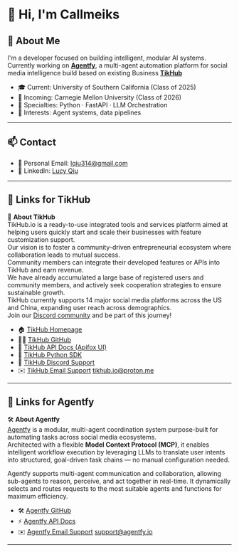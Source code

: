# 👋 Hi, I'm Callmeiks

## 🧠 About Me
I'm a developer focused on building intelligent, modular AI systems.  
Currently working on **[Agentfy](https://github.com/Agentfy-io/Agentfy)**, a multi-agent automation platform for social media intelligence build based on existing Business **[TikHub](https://www.tikhub.io)**

- 🎓 Current: University of Southern California (Class of 2025)
- 🎯 Incoming: Carnegie Mellon University (Class of 2026)
- 💼 Specialties: Python · FastAPI · LLM Orchestration  
- 🧩 Interests: Agent systems, data pipelines

---

## 📫 Contact  
- 📧 Personal Email: [lqiu314@gmail.com](mailto:lqiu314@gmail.com)
- 💼 LinkedIn: [Lucy Qiu](https://www.linkedin.com/in/lucy-qiu-8b3b972b6/)

---

## 🔗 Links for TikHub

🎉 **About TikHub**  
TikHub.io is a ready-to-use integrated tools and services platform aimed at helping users quickly start and scale their businesses with feature customization support.  
Our vision is to foster a community-driven entrepreneurial ecosystem where collaboration leads to mutual success.  
Community members can integrate their developed features or APIs into TikHub and earn revenue.  
We have already accumulated a large base of registered users and community members, and actively seek cooperation strategies to ensure sustainable growth.  
TikHub currently supports 14 major social media platforms across the US and China, expanding user reach across demographics.  
Join our [Discord community](https://discord.gg/aMEAS8Xsvz) and be part of this journey!

- 🏠 [TikHub Homepage](https://www.tikhub.io)
- 👨‍💻 [TikHub GitHub](https://github.com/TikHub)
- 🦊 [TikHub API Docs (Apifox UI)](https://docs.tikhub.io)
- 🍱 [TikHub Python SDK](https://github.com/TikHub/TikHub-API-Python-SDK)
- 📧 [TikHub Discord Support](https://discord.gg/aMEAS8Xsvz)
- ✉️ [TikHub Email Support](mailto:tikhub.io@proton.me) tikhub.io@proton.me

---

## 🔗 Links for Agentfy

🛠️ **About Agentfy**  
[Agentfy](https://github.com/Agentfy-io/Agentfy) is a modular, multi-agent coordination system purpose-built for automating tasks across social media ecosystems.  
Architected with a flexible **Model Context Protocol (MCP)**, it enables intelligent workflow execution by leveraging LLMs to translate user intents into structured, goal-driven task chains — no manual configuration needed.

Agentfy supports multi-agent communication and collaboration, allowing sub-agents to reason, perceive, and act together in real-time. It dynamically selects and routes requests to the most suitable agents and functions for maximum efficiency.

- 🛠️ [Agentfy GitHub](https://github.com/Agentfy-io/Agentfy)
- ⚡ [Agentfy API Docs](https://api.agentfy.io)
- ✉️ [Agentfy Email Support](mailto:support@agentfy.io) support@agentfy.io

---
